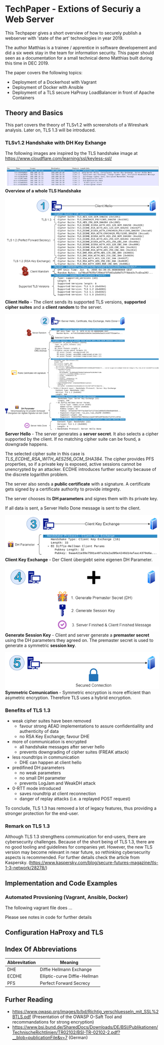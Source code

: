 # TechPaper - Extions of Securiy a Web Server 

This Techpaper gives a short overview of how to securely publish a webserver with 'state of the art' technologies in year 2019. 

The author Matthias is a trainee / apprentice in software developement and did a six week stay in the team for information security. This paper should  seen as a documentation for a small technical demo Matthias built during this time in DEC 2019.  

The paper covers the following topics:

- Deployment of a Dockerhost with Vagrant
- Deployment of Docker with Ansible
- Deployment of a TLS secure HaProxy LoadBalancer in front of Apache Containers


## Theory and Basics

This part covers the theory of TLSv1.2 with screenshots of a Wireshark analysis.
Later on, TLS 1.3 will be introduced. 

### TLSv1.2 Handshake with DH Key Exhange

The following images are inspired by the TLS handshake image at https://www.cloudflare.com/learning/ssl/keyless-ssl/

![TLS Handshake Overview](Overview-Handshake.png)
**Overview of a whole TLS Handshake**

![Client Hello](Client-Hello.png)
**Client Hello** - The client sends its supported TLS versions, **supported cipher suites** and a **client random** to the server.

![Server Hello, Certificate Key and Hello Done](Server-Hello.png)
**Server Hello** - The server generates a **server secret**. It also selects a cipher supported by the client.
If no matching cipher suite can be found, a downgrade happens.

The selected cipher suite in this case is *TLS_ECDHE_RSA_WITH_AES256_GCM_SHA384*. The cipher provides
PFS properties, so if a private key is exposed, active sessions cannot be unencrypted by an attacker.
ECDHE introduces further security because of the discrete logarithm problem.

The server also sends a **public certificate** with a signature.
A certificate gets signed by a certificate authority to provide integrety.

The server chooses its **DH parameters** and signes them with its private key.

If all data is sent, a Server Hello Done message is sent to the client.

![Client Key Exchange](Client-Key-Exchange.png)
**Client Key Exchange** - Der Client übergiebt seine eigenen DH Parameter.

![Generate Session Key and finish TLS Handshake](Generate-Session-Key.png)
**Generate Session Key** - Client and server generate a **premaster secret** using the DH parameters they agreed on.
The premaster secret is used to generate a symmetric **session key**.

![Secured connection with session key](Secured-Connection.png)
**Symmetric Comunication** - Symmetric encryption is more efficient than asymetric encryption.
Therefore TLS uses a hybrid encryption.

### Benefits of TLS 1.3

- weak cipher suites have been removed
	- favour strong AEAD implementations to assure confidentiallity and authenticity of data
	- no RSA Key Exchange; favour DHE
- more of communication is encrypted
	- all handshake messages after server hello
	- prevents downgrading of cipher suites (FREAK attack)
- less roundtrips in communication
	- DHE can happen at client hello
- predifined DH parameters
	- no weak parameters
	- no small DH parameter
	- prevents LogJam and WeakDH attack
- 0-RTT mode introduced
	- saves roundtrip at client reconnection
	- danger of replay attacks (i.e. a replayed POST request)

To conclude, TLS 1.3 has removed a lot of legacy features, thus providing a stronger protection
for the end-user.

### Remark on TLS 1.3

Although TLS 1.3 strengthens communication for end-users, there are cybersecurity challenges.
Because of the short being of TLS 1.3, there are no good tooling and guidelines for companies yet.
However, the new TLS version may become relevant in near future,
so rethinking cybersecurity aspects is recommended. For further details check the article from Kaspersky.
(https://www.kaspersky.com/blog/secure-futures-magazine/tls-1-3-network/28278/)

## Implementation and Code Examples

### Automated Provsioning (Vagrant, Ansible, Docker)

The following vagrant file does ...

Please see notes in code for further details

## Configuration HaProxy and TLS

## Index Of Abbreviations

| Abbrevitation | Meaning |
|-|-|
| DHE | Diffie Hellmann Exchange |
| ECDHE | Elliptic-curve Diffie-Hellman |
| PFS | Perfect Forward Secrecy |

## Furher Reading

- https://www.owasp.org/images/b/bd/Richtig_verschluesseln_mit_SSL%2BTLS.pdf
(Presentation of the OWASP O-Saft Tool and recommandations for strong encryption)
- https://www.bsi.bund.de/SharedDocs/Downloads/DE/BSI/Publikationen/TechnischeRichtlinien/TR02102/BSI-TR-02102-2.pdf?__blob=publicationFile&v=7 (German)
